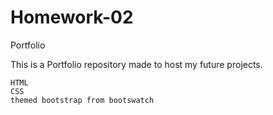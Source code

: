# Homework-02

Portfolio

This is a Portfolio repository made to host my future projects.

    HTML
    CSS
    themed bootstrap from bootswatch
